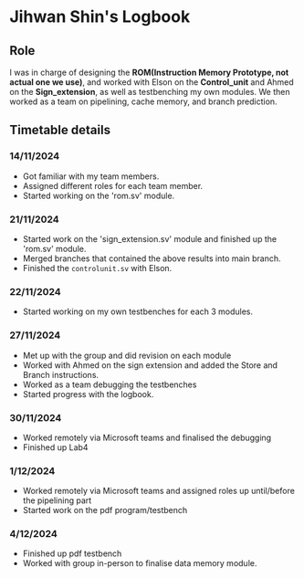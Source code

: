 # Jihwan Shin's Logbook

## Role
I was in charge of designing the **ROM(Instruction Memory Prototype, not actual one we use)**, and worked with Elson on the **Control_unit** and Ahmed on the **Sign_extension**, as well as testbenching my own modules. We then worked as a team on pipelining, cache memory, and branch prediction.

## Timetable details

### 14/11/2024
  - Got familiar with my team members.
  - Assigned different roles for each team member.
  - Started working on the 'rom.sv' module.

### 21/11/2024
  - Started work on the 'sign_extension.sv' module and finished up the 'rom.sv' module.
  - Merged branches that contained the above results into main branch.
  - Finished the `controlunit.sv` with Elson.

### 22/11/2024
  - Started working on my own testbenches for each 3 modules.

### 27/11/2024
  - Met up with the group and did revision on each module
  - Worked with Ahmed on the sign extension and added the Store and Branch instructions.
  - Worked as a team debugging the testbenches
  - Started progress with the logbook.

### 30/11/2024
  - Worked remotely via Microsoft teams and finalised the debugging
  - Finished up Lab4

### 1/12/2024
  - Worked remotely via Microsoft teams and assigned roles up until/before the pipelining part
  - Started work on the pdf program/testbench

### 4/12/2024
  - Finished up pdf testbench
  - Worked with group in-person to finalise data memory module.
